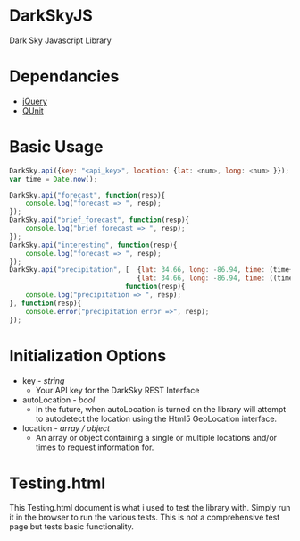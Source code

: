 DarkSkyJS
=========

Dark Sky Javascript Library

Dependancies
============
* [jQuery](http://www.jquery.com)
* [QUnit](http://www.qunitjs.com)

Basic Usage
===========
```javascript
DarkSky.api({key: "<api_key>", location: {lat: <num>, long: <num> }});
var time = Date.now();

DarkSky.api("forecast", function(resp){
	console.log("forecast => ", resp);
});
DarkSky.api("brief_forecast", function(resp){
	console.log("brief_forecast => ", resp);
});
DarkSky.api("interesting", function(resp){
	console.log("forecast => ", resp);
});
DarkSky.api("precipitation", [ 	{lat: 34.66, long: -86.94, time: (time+0)}, 
								{lat: 34.66, long: -86.94, time: ((time)+1*60*60*1000)} ], 
							 function(resp){
	console.log("precipitation => ", resp);
}, function(resp){
	console.error("precipitation error =>", resp);
});
```

Initialization Options
======================
* key  - _string_ 
  * Your API key for the DarkSky REST Interface
* autoLocation - _bool_
  * In the future, when autoLocation is turned on the library will attempt to autodetect the location using the Html5 GeoLocation interface.
* location - _array / object_
  * An array or object containing a single or multiple locations and/or times to request information for.

Testing.html
============
This Testing.html document is what i used to test the library with. Simply run it in the browser to run the various tests. This is not a comprehensive test page but tests basic functionality.